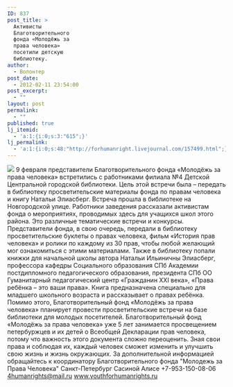```yaml
---
ID: 837
post_title: >
  Активисты
  Благотворительного
  фонда «Молодёжь за
  права человека»
  посетили детскую
  библиотеку.
author:
  - Волонтер
post_date:
  - 2012-02-11 23:54:00
post_excerpt:
  - ""
layout: post
permalink:
  - ""
published: true
lj_itemid:
  - 'a:1:{i:0;s:3:"615";}'
lj_permalink:
  - 'a:1:{i:0;s:48:"http://forhumanright.livejournal.com/157499.html";}'
---
```


<img src="http://cs5338.vk.com/u132145096/132409092/x_5b26039f.jpg" /> 9 февраля представители Благотворительного фонда «Молодёжь за права человека» встретились с работниками филиала №4 Детской Центральной городской библиотеки. Цель этой встречи была – передать в библиотеку просветительские материалы фонда по правам человека и книгу Натальи Элиасберг.
Встреча прошла в библиотеке на Новгородской улице. Работники заведения рассказали активистам фонда о мероприятиях, проводимых здесь для учащихся школ этого района. Это различные тематические встречи и конкурсы. Представители фонда, в свою очередь, передали в библиотеку просветительские буклеты о правах человека, фильм «История прав человека» и ролики по каждому из 30 прав, чтобы любой желающий мог ознакомиться с этими материалами. Также в библиотеку попали книжки для начальной школы автора Натальи Ильиничны Элиасберг, профессора кафедры Социального образования СПб Академии постдипломного педагогического образования, президента СПб ОО Гуманитарный педагогический центр «Гражданин XXI века», «Права ребёнка – это ваши права». Книга предназначена специально для младшего школьного возраста и рассказывает о правах ребёнка. Помимо этого, Благотворительный фонд «Молодёжь за права человека» планирует провести просветительские встречи на базе библиотеки для молодых посетителей.
Благотворительный фонд «Молодёжь за права человека» уже 5 лет занимается просвещением петербуржцев и их детей о Всеобщей Декларации прав человека, потому что важность этого документа сложно переоценить. Зная свои права и соблюдая их, каждый человек сможет изменить и улучшить свою жизнь и жизнь окружающих. 
За дополнительной информацией обращайтесь к координатору
Благотворительного фонда
"Молодежь за Права Человека" Санкт-Петербург 
Сасиной Алисе 
+7-953-150-08-06 
4humanrights@mail.ru
www.youthforhumanrights.ru